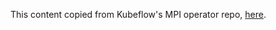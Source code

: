 
This content copied from Kubeflow's MPI operator repo, [here](https://github.com/kubeflow/mpi-operator). 

